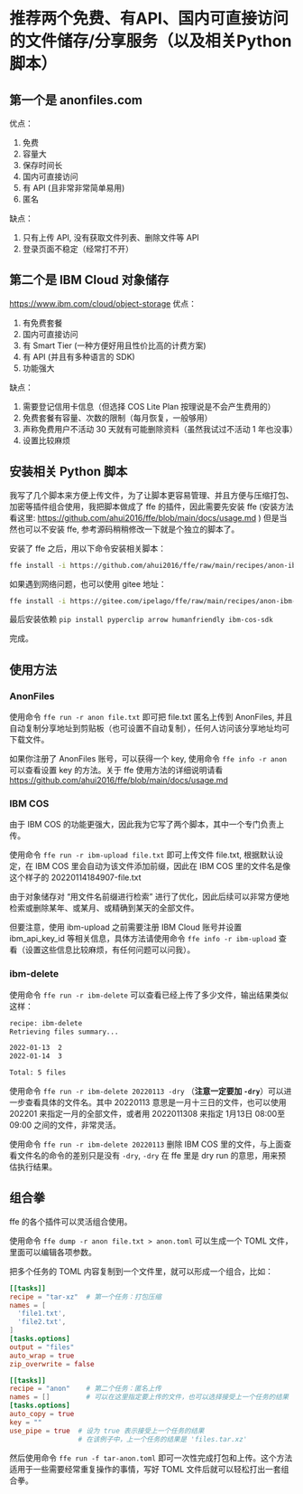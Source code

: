 # 推荐两个免费、有API、国内可直接访问的文件储存/分享服务（以及相关Python脚本）

## 第一个是 anonfiles.com

优点：

1. 免费
2. 容量大
3. 保存时间长
4. 国内可直接访问
5. 有 API (且非常非常简单易用)
6. 匿名

缺点：

1. 只有上传 API, 没有获取文件列表、删除文件等 API
2. 登录页面不稳定（经常打不开）

## 第二个是 IBM Cloud 对象储存

https://www.ibm.com/cloud/object-storage 优点：

1. 有免费套餐
2. 国内可直接访问
3. 有 Smart Tier (一种方便好用且性价比高的计费方案)
4. 有 API (并且有多种语言的 SDK)
5. 功能强大

缺点：

1. 需要登记信用卡信息（但选择 COS Lite Plan 按理说是不会产生费用的）
2. 免费套餐有容量、次数的限制（每月恢复，一般够用）
3. 声称免费用户不活动 30 天就有可能删除资料（虽然我试过不活动 1 年也没事）
4. 设置比较麻烦

## 安装相关 Python 脚本

我写了几个脚本来方便上传文件，为了让脚本更容易管理、并且方便与压缩打包、加密等插件组合使用，我把脚本做成了 ffe 的插件，因此需要先安装 ffe (安装方法看这里: https://github.com/ahui2016/ffe/blob/main/docs/usage.md ) 但是当然也可以不安装 ffe, 参考源码稍稍修改一下就是个独立的脚本了。

安装了 ffe 之后，用以下命令安装相关脚本：

```sh
ffe install -i https://github.com/ahui2016/ffe/raw/main/recipes/anon-ibm.toml
```

如果遇到网络问题，也可以使用 gitee 地址：

```sh
ffe install -i https://gitee.com/ipelago/ffe/raw/main/recipes/anon-ibm-gitee.toml
```

最后安装依赖 `pip install pyperclip arrow humanfriendly ibm-cos-sdk`

完成。

## 使用方法

### AnonFiles

使用命令 `ffe run -r anon file.txt` 即可把 file.txt 匿名上传到 AnonFiles, 并且自动复制分享地址到剪贴板（也可设置不自动复制），任何人访问该分享地址均可下载文件。

如果你注册了 AnonFiles 账号，可以获得一个 key, 使用命令 `ffe info -r anon` 可以查看设置 key 的方法。关于 ffe 使用方法的详细说明请看 https://github.com/ahui2016/ffe/blob/main/docs/usage.md

### IBM COS

由于 IBM COS 的功能更强大，因此我为它写了两个脚本，其中一个专门负责上传。

使用命令 `ffe run -r ibm-upload file.txt` 即可上传文件 file.txt, 根据默认设定，在 IBM COS 里会自动为该文件添加前缀，因此在 IBM COS 里的文件名是像这个样子的 20220114184907-file.txt

由于对象储存对 “用文件名前缀进行检索” 进行了优化，因此后续可以非常方便地检索或删除某年、或某月、或精确到某天的全部文件。

但要注意，使用 ibm-upload 之前需要注册 IBM Cloud 账号并设置 ibm_api_key_id 等相关信息，具体方法请使用命令 `ffe info -r ibm-upload` 查看（设置这些信息比较麻烦，有任何问题可以问我）。

### ibm-delete

使用命令 `ffe run -r ibm-delete` 可以查看已经上传了多少文件，输出结果类似这样：

```txt
recipe: ibm-delete
Retrieving files summary...

2022-01-13  2
2022-01-14  3

Total: 5 files
```

使用命令 `ffe run -r ibm-delete 20220113 -dry` （**注意一定要加 `-dry`**）可以进一步查看具体的文件名。其中 20220113 意思是一月十三日的文件，也可以使用 202201 来指定一月的全部文件，或者用 2022011308 来指定 1月13日 08:00至09:00 之间的文件，非常灵活。

使用命令 `ffe run -r ibm-delete 20220113` 删除 IBM COS 里的文件，与上面查看文件名的命令的差别只是没有 `-dry`, `-dry` 在 ffe 里是 dry run 的意思，用来预估执行结果。

## 组合拳

ffe 的各个插件可以灵活组合使用。

使用命令 `ffe dump -r anon file.txt > anon.toml` 可以生成一个 TOML 文件，里面可以编辑各项参数。

把多个任务的 TOML 内容复制到一个文件里，就可以形成一个组合，比如：

```toml
[[tasks]]
recipe = "tar-xz"  # 第一个任务：打包压缩
names = [
  'file1.txt',
  'file2.txt',
]
[tasks.options]
output = "files"
auto_wrap = true
zip_overwrite = false

[[tasks]]
recipe = "anon"    # 第二个任务：匿名上传
names = []         # 可以在这里指定要上传的文件，也可以选择接受上一个任务的结果
[tasks.options]
auto_copy = true
key = ""
use_pipe = true  # 设为 true 表示接受上一个任务的结果
                 # 在该例子中，上一个任务的结果是 'files.tar.xz'
```

然后使用命令 `ffe run -f tar-anon.toml` 即可一次性完成打包和上传。这个方法适用于一些需要经常重复操作的事情，写好 TOML 文件后就可以轻松打出一套组合拳。
